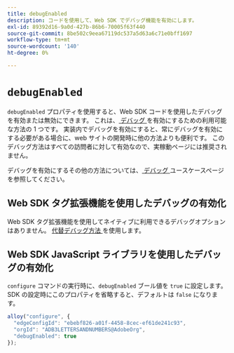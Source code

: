```yaml
---
title: debugEnabled
description: コードを使用して、Web SDK でデバッグ機能を有効にします。
exl-id: 89392d16-9a0d-427b-86b6-70005f63f440
source-git-commit: 8be502c9eea67119dc537a5d63a6c71e0bff1697
workflow-type: tm+mt
source-wordcount: '140'
ht-degree: 0%

---
```


# `debugEnabled`

`debugEnabled` プロパティを使用すると、Web SDK コードを使用したデバッグを有効または無効にできます。 これは、[ デバッグ ](../../use-cases/debugging.md) を有効にするための利用可能な方法の 1 つです。 実装内でデバッグを有効にすると、常にデバッグを有効にする必要がある場合に、web サイトの開発時に他の方法よりも便利です。 このデバッグ方法はすべての訪問者に対して有効なので、実稼動ページには推奨されません。

デバッグを有効にするその他の方法については、[ デバッグ ](../../use-cases/debugging.md) ユースケースページを参照してください。

## Web SDK タグ拡張機能を使用したデバッグの有効化

Web SDK タグ拡張機能を使用してネイティブに利用できるデバッグオプションはありません。 [ 代替デバッグ方法 ](../../use-cases/debugging.md) を使用します。

## Web SDK JavaScript ライブラリを使用したデバッグの有効化

`configure` コマンドの実行時に、`debugEnabled` ブール値を `true` に設定します。 SDK の設定時にこのプロパティを省略すると、デフォルトは `false` になります。

```js
alloy("configure", {
  "edgeConfigId": "ebebf826-a01f-4458-8cec-ef61de241c93",
  "orgId": "ADB3LETTERSANDNUMBERS@AdobeOrg",
  "debugEnabled": true
});
```
